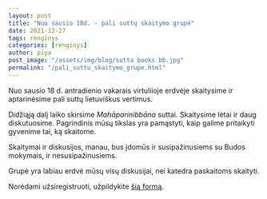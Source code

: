 ```yaml
---
layout: post
title: "Nuo sausio 18d. - pali suttų skaitymo grupė"
date: 2021-12-27
tags: renginys
categories: [renginys]
author: piya
post_image: "/assets/img/blog/sutta books bb.jpg"
permalink: "/pali_suttu_skaitymo_grupe.html"
---
```

Nuo sausio 18 d. antradienio vakarais virtuliioje erdvėje skaitysime ir aptarinėsime pali suttų lietuviškus vertimus.

Didžiąją dalį laiko skirsime *Mahāparinibbāna* suttai. Skaitysime lėtai ir daug diskutuosime. Pagrindinis mūsų tikslas yra pamąstyti, kaip galime pritaikyti gyvenime tai, ką skaitome.

Skaitymai ir diskusijos, manau, bus įdomūs ir susipažinusiems su Budos mokymais, ir nesusipažinusiems.

Grupė yra labiau erdvė mūsų visų diskusijai, nei katedra paskaitoms skaityti.

Norėdami užsiregistruoti, užpildykite [šią formą](https://forms.gle/trrDWXVB3635irKo6).